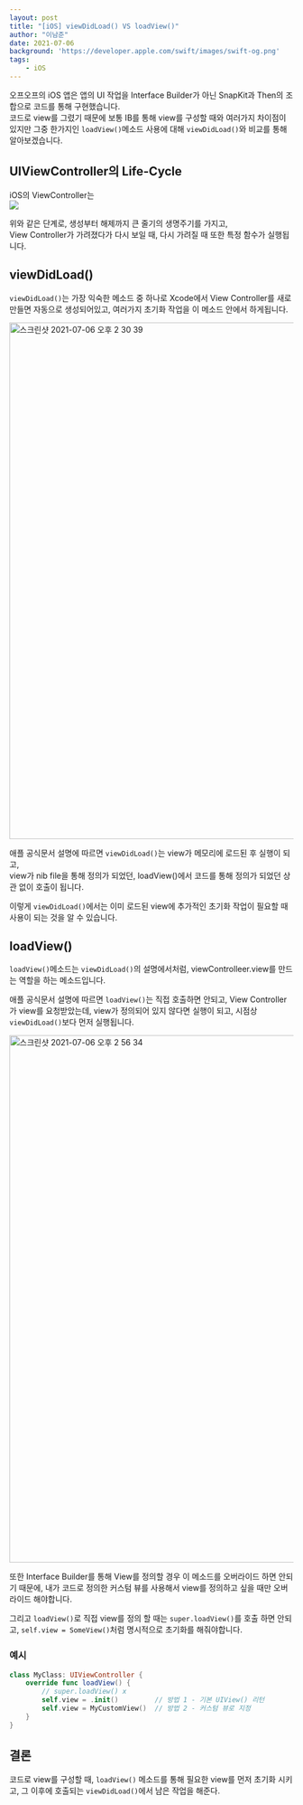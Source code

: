 ```yaml
---
layout: post
title: "[iOS] viewDidLoad() VS loadView()"
author: "이남준"
date: 2021-07-06
background: 'https://developer.apple.com/swift/images/swift-og.png'
tags: 
    - iOS
---
```


오프오프의 iOS 앱은 앱의 UI 작업을 Interface Builder가 아닌 SnapKit과 Then의 조합으로 코드를 통해 구현했습니다.  
코드로 view를 그렸기 때문에 보통 IB를 통해 view를 구성할 때와 여러가지 차이점이 있지만 그중 한가지인 ```loadView()```메소드 사용에 대해 ```viewDidLoad()```와 비교를 통해 알아보겠습니다.

## UIViewController의 Life-Cycle

iOS의 ViewController는  
<img src="https://img1.daumcdn.net/thumb/R1280x0/?scode=mtistory2&fname=http%3A%2F%2Fcfile26.uf.tistory.com%2Fimage%2F2613D13C58C64DE32C838B">  

위와 같은 단계로, 생성부터 해제까지 큰 줄기의 생명주기를 가지고,  
View Controller가 가려졌다가 다시 보일 때, 다시 가려질 때 또한 특정 함수가 실행됩니다.

## viewDidLoad()

```viewDidLoad()```는 가장 익숙한 메소드 중 하나로 Xcode에서 View Controller를 새로 만들면 자동으로 생성되어있고, 여러가지 초기화 작업을 이 메소드 안에서 하게됩니다.

<img width="914" alt="스크린샷 2021-07-06 오후 2 30 39" src="https://user-images.githubusercontent.com/22260098/124547198-bdf65500-de66-11eb-965d-334b90b82d7d.png">

애플 공식문서 설명에 따르면 ```viewDidLoad()```는 view가 메모리에 로드된 후 실행이 되고,  
view가 nib file을 통해 정의가 되었던, loadView()에서 코드를 통해 정의가 되었던 상관 없이 호출이 됩니다.  

이렇게 ```viewDidLoad()```에서는 이미 로드된 view에 추가적인 초기화 작업이 필요할 때 사용이 되는 것을 알 수 있습니다.

## loadView()

```loadView()```메소드는 ```viewDidLoad()```의 설명에서처럼, viewControlleer.view를 만드는 역할을 하는 메소드입니다.  

애플 공식문서 설명에 따르면 ```loadView()```는 직접 호출하면 안되고, View Controller가 view를 요청받았는데, view가 정의되어 있지 않다면 실행이 되고, 시점상 ```viewDidLoad()```보다 먼저 실행됩니다.  

<img width="933" alt="스크린샷 2021-07-06 오후 2 56 34" src="https://user-images.githubusercontent.com/22260098/124549613-5d691700-de6a-11eb-9691-22edf451c1f0.png">  

또한 Interface Builder를 통해 View를 정의할 경우 이 메소드를 오버라이드 하면 안되기 때문에, 내가 코드로 정의한 커스텀 뷰를 사용해서 view를 정의하고 싶을 때만 오버라이드 해야합니다.  

그리고 ```loadView()```로 직접 view를 정의 할 때는 ```super.loadView()```를 호출 하면 안되고, ```self.view = SomeView()```처럼 명시적으로 초기화를 해줘야합니다.

### 예시

```swift
class MyClass: UIViewController {
    override func loadView() {
        // super.loadView() x
        self.view = .init()         // 방법 1 - 기본 UIView() 리턴
        self.view = MyCustomView()  // 방법 2 - 커스텀 뷰로 지정
    }
}
```

## 결론

코드로 view를 구성할 때, ```loadView()``` 메소드를 통해 필요한 view를 먼저 초기화 시키고, 그 이후에 호출되는 ```viewDidLoad()```에서 남은 작업을 해준다.